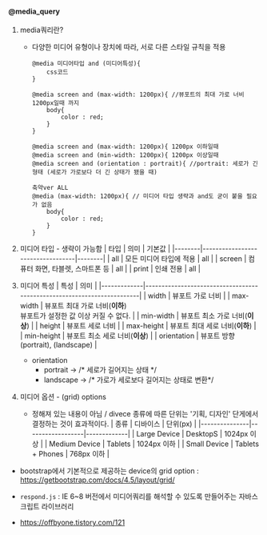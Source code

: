

#### @media_query

1. media쿼리란?
    - 다양한 미디어 유형이나 장치에 따라, 서로 다른 스타일 규칙을 적용
        ```
        @media 미디어타입 and (미디어특성){
            css코드
        }
        ```
        ```
        @media screen and (max-width: 1200px){ //뷰포트의 최대 가로 너비 1200px일때 까지
            body{
                color : red;
            }
        }

        @media screen and (max-width: 1200px){ 1200px 이하일때
        @media screen and (min-width: 1200px){ 1200px 이상일때
        @media screen and (orientation : portrait){ //portrait: 세로가 긴형태 (세로가 가로보다 더 긴 상태가 됐을 때)
        ```

        ```
        축약ver ALL
        @media (max-width: 1200px){ // 미디어 타입 생략과 and도 굳이 붙을 필요가 없음
            body{
                color : red;
            }
        }
        ```

2. 미디어 타입 - 생략이 가능함
    | 타입   | 의미                             | 기본값 |
    |--------|----------------------------------|--------|
    | all    | 모든 미디어 타입에 적용          | all    |
    | screen | 컴퓨터 화면, 타블렛, 스마트폰 등 | all    |
    | print  | 인쇄 전용                        | all    |

3. 미디어 특성
    | 특성        | 의미                                                                   |
    |-------------|------------------------------------------------------------------------|
    | width       | 뷰포트 가로 너비                                                       |
    | max-width   | 뷰포트 최대 가로 너비(__이하__) <br> 뷰포트가 설정한 값 이상 커질 수 없다. |
    | min-width   | 뷰포트 최소 가로 너비(__이상__)                                            |
    | height      | 뷰포트 세로 너비                                                       |
    | max-height  | 뷰포트 최대 세로 너비(__이하__)                                            |
    | min-height  | 뷰포트 최소 세로 너비(__이상__)                                            |
    | orientation | 뷰포트 방향 (portrait), (landscape)                                    |
      - orientation
        - portrait -> /* 세로가 길어지는 상태  */ <br>
        - landscape -> /* 가로가 세로보다 길어지는 상태로 변환*/


4. 미디어 옵션 - (grid) options

   - 정해져 있는 내용이 아님 / divece 종류에 따른 단위는 '기획, 디자인' 단게에서 결정하는 것이 효과적이다.
    | 종류          | 디바이스         | 단위(px)    |
    |---------------|------------------|-------------|
    | Large Device  | DesktopS         | 1024px 이상 |
    | Medium Device | Tablets          | 1024px 이하 |
    | Small Device  | Tablets + Phones | 768px 이하  |
 - bootstrap에서 기본적으로 제공하는 device의 grid option : https://getbootstrap.com/docs/4.5/layout/grid/



- `respond.js` : IE 6~8 버전에서 미디어쿼리를 해석할 수 있도록 만들어주는 자바스크립트 라이브러리
- https://offbyone.tistory.com/121